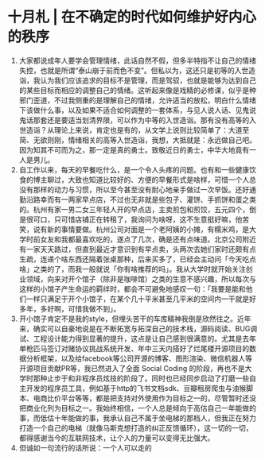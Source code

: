 # 十月札 | 在不确定的时代如何维护好内心的秩序

1. 大家都说成年人要学会管理情绪，此话自然不假，但多半特指不让自己的情绪失控，也就是所谓“泰山崩于前而色不变”。但私以为，这还只是初等的入世造诣，我认为我们应该追求的目标不是管理，而是驾驭，也就是能够为达到自己的某些目标而相应的调整自己的情绪。这听起来像是戏精的必修课，似乎是种邪门歪道，不过我侧重的是理解自己的情绪，允许适当的放松，明白什么情绪下该做什么事，以及如果不适合如何调整的一套体系，与见人说人话、见鬼说鬼话那套还是要适当划清界限，可以作为中等的入世造诣。那有没有高等的入世造诣？从理论上来说，肯定也是有的，从文学上说则比较简单了：大道至简、无欲则刚，情绪相关的高等入世造诣，我想，大抵就是：永远做自己吧。因为知其不可而为之，那一定是真的勇士。致敬近日的勇士，中华大地竟有一人是男儿。
2. 自工作以来，每天的早餐吃什么，是一个令人头疼的问题。也有和一些健康饮食的博主聊过，大致也知道比较好的、方便的早餐形式是啥样，可惜一个人总没有那样的动力与习惯，所以至今甚至没有耐心地亲手做过一次早饭。还好通勤沿路幸而有一两家早点店，不过也无非就是些包子、灌饼、手抓饼和蛋之类的。杭州有家一男二女三年轻人开的早点店，主卖煎包和煎饺，五元四个，倒是很可口，只可惜店铺正在转租了，我询问为啥呀，这不生意挺好嘛，他苦笑，说有新的事情要做。杭州公司对面是一个老阿姨的小摊，有糯米鸡，是大学时前女友和我都最喜欢吃的，遂点了几次，确是还有点味道。北京公司附近有一家天天路过，但直到最近才意识到有早点卖，头两次去她们家时还颇有点生疏，连递个啥东西还隔着张桌那种，后来买多了，已经会主动问「今天吃点啥」之类的了，而我一般就说「你有啥推荐的吗」。我从大学时就开始关注创业领域，向来对开个馆子（除非是咖啡馆）之类的生意不感兴趣，所以每次与这样的小馆子产生命运的羁绊时，都会不可避免地感叹一句：「我要是能和他们一样只满足于开个小馆子，在某个几十平米甚至几平米的空间内一干就是好多年，多好啊，可惜我做不到」。
3. 开小馆子肯定不是我的style，但埋头苦干的车库精神我倒是欣然往之。近年来，确实可以自豪地说是在不断拓宽与拓深自己的技术栈，源码阅读、BUG调试、工程设计能力得到显著的提升，这点是让自己感到很满意的。尤其是去年单枪匹马签订对赌协议挑战系统开发、年中三天内搭好了烂尾楼开源项目的数据分析框架，以及给facebook等公司开源的博客、图形渲染、微信机器人等开源项目贡献PR等，我已然进入了全面 Social Coding 的阶段，再也不是大学时那种止步于和非程序员炫技的阶段了。同时也已经同步启动了打磨一些自主开发的程序员工具，例如基于http的飞书文档sdk、豆瓣租房爬虫与油猴脚本、电商比价平台等等，都是把支持对外使用作为目标之一的，尽管暂时还没把商业化列为目标之一。我始终相信，一个人总是倾向于高估自己一年能做的事，而低估十年能做的事，我承认自己不属于坐电梯的那档人，但我正在努力打造一个自己的电梯（就像马斯克想打造的纠正反馈循环），这一切的一切，都得感谢当今的互联网技术，让个人的力量可以变得无比强大。
4. 但诚如一句流行的话所说：一个人可以走的